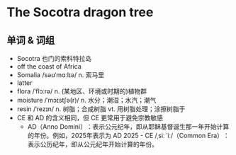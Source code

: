 # The Socotra dragon tree

## 单词 & 词组
- Socotra 也门的索科特拉岛
- off the coast of Africa
- Somalia /səʊˈmɑːlɪə/ n. 索马里
- latter
- flora /ˈflɔːrə/ n. (某地区、环境或时期的)植物群
- moisture /ˈmɔɪstʃə(r)/ n. 水分；潮湿；水汽；潮气
- resin /ˈrezɪn/ n. 树脂；合成树脂 vt. 用树脂处理；涂擦树脂于
- CE 和 AD 的含义相同，但 CE 更常用于避免宗教敏感
  - AD（Anno Domini）‌：表示公元纪年，即从耶稣基督诞生那一年开始计算的年份。例如，2025年表示为 AD 2025‌
  -‌ CE /ˌsiː ˈiː/（Common Era）‌：表示公历纪年，即从公元纪年开始计算的年份。‌
